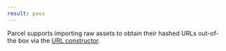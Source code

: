 ```yaml
---
result: pass
---
```


Parcel supports importing raw assets to obtain their hashed URLs out-of-the box via the [URL constructor](https://parceljs.org/languages/javascript/#url-dependencies).
